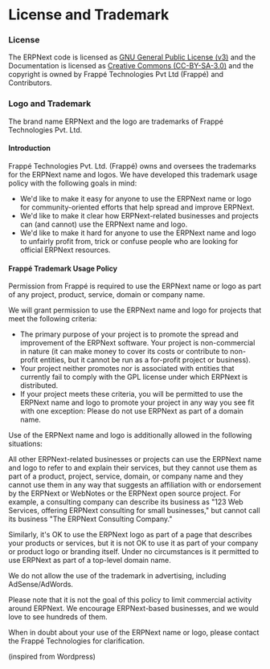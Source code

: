 # License and Trademark

### License

The ERPNext code is licensed as [GNU General Public License (v3)](https://www.gnu.org/copyleft/gpl.html) and the Documentation is licensed as [Creative Commons (CC-BY-SA-3.0)](https://creativecommons.org/licenses/by-sa/3.0/) and the copyright is owned by Frappé Technologies Pvt Ltd (Frappé) and Contributors.

### Logo and Trademark

The brand name ERPNext and the logo are trademarks of Frappé Technologies Pvt. Ltd.

#### Introduction

Frappé Technologies Pvt. Ltd. (Frappé) owns and oversees the trademarks for the ERPNext name and logos. We have developed this trademark usage policy with the following goals in mind:

* We'd like to make it easy for anyone to use the ERPNext name or logo for community-oriented efforts that help spread and improve ERPNext.
* We'd like to make it clear how ERPNext-related businesses and projects can (and cannot) use the ERPNext name and logo.
* We'd like to make it hard for anyone to use the ERPNext name and logo to unfairly profit from, trick or confuse people who are looking for official ERPNext resources.

#### Frappé Trademark Usage Policy

Permission from Frappé is required to use the ERPNext name or logo as part of any project, product, service, domain or company name.

We will grant permission to use the ERPNext name and logo for projects that meet the following criteria:

* The primary purpose of your project is to promote the spread and improvement of the ERPNext software.
Your project is non-commercial in nature (it can make money to cover its costs or contribute to non-profit entities, but it cannot be run as a for-profit project or business).
* Your project neither promotes nor is associated with entities that currently fail to comply with the GPL license under which ERPNext is distributed.
* If your project meets these criteria, you will be permitted to use the ERPNext name and logo to promote your project in any way you see fit with one exception: Please do not use ERPNext as part of a domain name.

Use of the ERPNext name and logo is additionally allowed in the following situations:

All other ERPNext-related businesses or projects can use the ERPNext name and logo to refer to and explain their services, but they cannot use them as part of a product, project, service, domain, or company name and they cannot use them in any way that suggests an affiliation with or endorsement by the ERPNext or WebNotes or the ERPNext open source project. For example, a consulting company can describe its business as "123 Web Services, offering ERPNext consulting for small businesses," but cannot call its business "The ERPNext Consulting Company."

Similarly, it's OK to use the ERPNext logo as part of a page that describes your products or services, but it is not OK to use it as part of your company or product logo or branding itself. Under no circumstances is it permitted to use ERPNext as part of a top-level domain name.

We do not allow the use of the trademark in advertising, including AdSense/AdWords.

Please note that it is not the goal of this policy to limit commercial activity around ERPNext. We encourage ERPNext-based businesses, and we would love to see hundreds of them.

When in doubt about your use of the ERPNext name or logo, please contact the Frappé Technologies for clarification.

(inspired from Wordpress)
